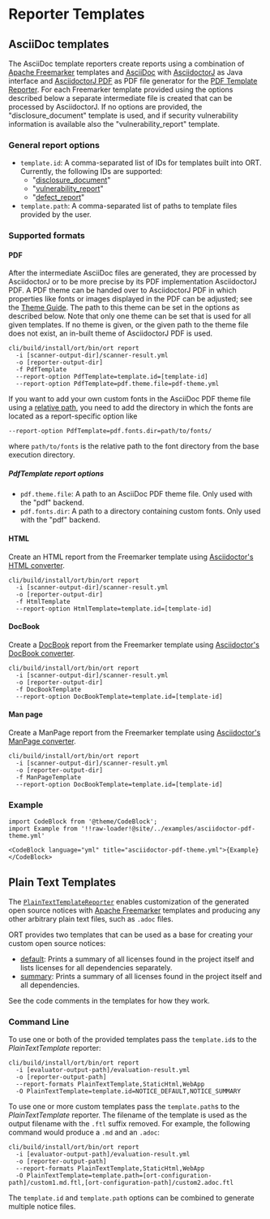 # Reporter Templates

## AsciiDoc templates

The AsciiDoc template reporters create reports using a combination of [Apache Freemarker][1] templates and [AsciiDoc][2] with [AsciidoctorJ][3] as Java interface and [AsciidoctorJ PDF][4] as PDF file generator for the [PDF Template Reporter](#pdf).
For each Freemarker template provided using the options described below a separate intermediate file is created that can be processed by AsciidoctorJ.
If no options are provided, the "disclosure_document" template is used, and if security vulnerability information is available also the "vulnerability_report" template.

### General report options

* `template.id`:
  A comma-separated list of IDs for templates built into ORT.
  Currently, the following IDs are supported:
  * "[disclosure_document](../../../plugins/reporters/asciidoc/src/main/resources/templates/asciidoc/disclosure_document.ftl)"
  * "[vulnerability_report](../../../plugins/reporters/asciidoc/src/main/resources/templates/asciidoc/vulnerability_report.ftl)"
  * "[defect_report](../../../plugins/reporters/asciidoc/src/main/resources/templates/asciidoc/defect_report.ftl)"
* `template.path`:
  A comma-separated list of paths to template files provided by the user.

### Supported formats

#### PDF

After the intermediate AsciiDoc files are generated, they are processed by AsciidoctorJ or to be more precise by its PDF implementation AsciidoctorJ PDF.
A PDF theme can be handed over to AsciidoctorJ PDF in which properties like fonts or images displayed in the PDF can be adjusted; see the [Theme Guide][5].
The path to this theme can be set in the options as described below.
Note that only one theme can be set that is used for all given templates.
If no theme is given, or the given path to the theme file does not exist, an in-built theme of AsciidoctorJ PDF is used.

```shell
cli/build/install/ort/bin/ort report
  -i [scanner-output-dir]/scanner-result.yml
  -o [reporter-output-dir]
  -f PdfTemplate
  --report-option PdfTemplate=template.id=[template-id]
  --report-option PdfTemplate=pdf.theme.file=pdf-theme.yml
```

If you want to add your own custom fonts in the AsciiDoc PDF theme file using a [relative path][6], you need to add the directory in which the fonts are located as a report-specific option like

```
--report-option PdfTemplate=pdf.fonts.dir=path/to/fonts/
```

where `path/to/fonts` is the relative path to the font directory from the base execution directory.

##### PdfTemplate report options

* `pdf.theme.file`:
  A path to an AsciiDoc PDF theme file.
  Only used with the "pdf" backend.
* `pdf.fonts.dir`:
  A path to a directory containing custom fonts.
  Only used with the "pdf" backend.

#### HTML

Create an HTML report from the Freemarker template using [Asciidoctor's HTML converter][7].

```shell
cli/build/install/ort/bin/ort report
  -i [scanner-output-dir]/scanner-result.yml
  -o [reporter-output-dir]
  -f HtmlTemplate
  --report-option HtmlTemplate=template.id=[template-id]
```

#### DocBook

Create a [DocBook][8] report from the Freemarker template using [Asciidoctor's DocBook converter][9].

```shell
cli/build/install/ort/bin/ort report
  -i [scanner-output-dir]/scanner-result.yml
  -o [reporter-output-dir]
  -f DocBookTemplate
  --report-option DocBookTemplate=template.id=[template-id]
```

#### Man page

Create a ManPage report from the Freemarker template using [Asciidoctor's ManPage converter][10].

```shell
cli/build/install/ort/bin/ort report
  -i [scanner-output-dir]/scanner-result.yml
  -o [reporter-output-dir]
  -f ManPageTemplate
  --report-option DocBookTemplate=template.id=[template-id]
```

### Example

```mdx-code-block
import CodeBlock from '@theme/CodeBlock';
import Example from '!!raw-loader!@site/../examples/asciidoctor-pdf-theme.yml'

<CodeBlock language="yml" title="asciidoctor-pdf-theme.yml">{Example}</CodeBlock>
```

## Plain Text Templates

The [`PlainTextTemplateReporter`](../../../plugins/reporters/freemarker/src/main/kotlin/PlainTextTemplateReporter.kt) enables customization of the generated open source notices with [Apache Freemarker](https://freemarker.apache.org/) templates and producing any other arbitrary plain text files, such as `.adoc` files.

ORT provides two templates that can be used as a base for creating your custom open source notices:

* [default](../../../plugins/reporters/freemarker/src/main/resources/templates/plain-text/NOTICE_DEFAULT.ftl):
  Prints a summary of all licenses found in the project itself and lists licenses for all dependencies separately.
* [summary](../../../plugins/reporters/freemarker/src/main/resources/templates/plain-text/NOTICE_SUMMARY.ftl):
  Prints a summary of all licenses found in the project itself and all dependencies.

See the code comments in the templates for how they work.

### Command Line

To use one or both of the provided templates pass the `template.id`s to the *PlainTextTemplate* reporter:

```shell
cli/build/install/ort/bin/ort report
  -i [evaluator-output-path]/evaluation-result.yml
  -o [reporter-output-path]
  --report-formats PlainTextTemplate,StaticHtml,WebApp
  -O PlainTextTemplate=template.id=NOTICE_DEFAULT,NOTICE_SUMMARY
```

To use one or more custom templates pass the `template.path`s to the *PlainTextTemplate* reporter.
The filename of the template is used as the output filename with the `.ftl` suffix removed.
For example, the following command would produce a `.md` and an `.adoc`:

```shell
cli/build/install/ort/bin/ort report
  -i [evaluator-output-path]/evaluation-result.yml
  -o [reporter-output-path]
  --report-formats PlainTextTemplate,StaticHtml,WebApp
  -O PlainTextTemplate=template.path=[ort-configuration-path]/custom1.md.ftl,[ort-configuration-path]/custom2.adoc.ftl
```

The `template.id` and `template.path` options can be combined to generate multiple notice files.

[1]: https://freemarker.apache.org
[2]: https://asciidoc.org/
[3]: https://github.com/asciidoctor/asciidoctorj
[4]: https://github.com/asciidoctor/asciidoctorj-pdf
[5]: https://docs.asciidoctor.org/pdf-converter/latest/theme/
[6]: https://docs.asciidoctor.org/pdf-converter/latest/theme/font-support/
[7]: https://docs.asciidoctor.org/asciidoctor/latest/html-backend
[8]: https://docbook.org
[9]: https://docs.asciidoctor.org/asciidoctor/latest/docbook-backend
[10]: https://docs.asciidoctor.org/asciidoctor/latest/manpage-backend
